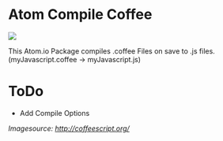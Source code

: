# Atom Compile Coffee

![](http://coffeescript.org/documentation/images/logo.png)

This Atom.io Package compiles .coffee Files on save to .js files. (myJavascript.coffee -> myJavascript.js)

# ToDo

* Add Compile Options

*Imagesource: http://coffeescript.org/*

